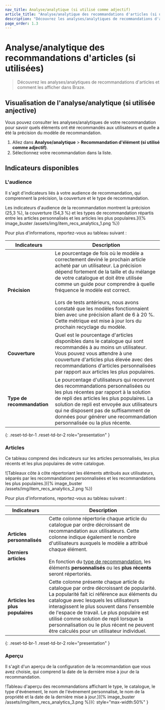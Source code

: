 ```yaml
---
nav_title: Analyse/analytique (si utilisé comme adjectif)
article_title: "Analyse/analytique des recommandations d'articles (si utilisées)"
description: "Découvrez les analyses/analytiques de recommandations d'articles et comment les afficher dans Braze."
page_order: 1.3
---
```


# Analyse/analytique des recommandations d'articles (si utilisées)

> Découvrez les analyses/analytiques de recommandations d'articles et comment les afficher dans Braze.

## Visualisation de l'analyse/analytique (si utilisée anjective)

Vous pouvez consulter les analyses/analytiques de votre recommandation pour savoir quels éléments ont été recommandés aux utilisateurs et quelle a été la précision du modèle de recommandation.

1. Allez dans **Analyse/analytique** > **Recommandation d'élément (si utilisé comme adjectif)**.
2. Sélectionnez votre recommandation dans la liste.

## Indicateurs disponibles

### L'audience

Il s'agit d'indicateurs liés à votre audience de recommandation, qui comprennent la précision, la couverture et le type de recommandation.

Les indicateurs d'audience de la recommandation montrent la précision (25,3 %), la couverture (54,3 %) et les types de recommandation répartis entre les articles personnalisés et les articles les plus populaires.]({% image_buster /assets/img/item_recs_analytics_1.png %})

Pour plus d'informations, reportez-vous au tableau suivant :

| Indicateurs              | Description |
| ------------------- | ---------- |
| **Précision**           | Le pourcentage de fois où le modèle a correctement deviné le prochain article acheté par un utilisateur. La précision dépend fortement de la taille et du mélange de votre catalogue et doit être utilisée comme un guide pour comprendre à quelle fréquence le modèle est correct.<br><br>Lors de tests antérieurs, nous avons constaté que les modèles fonctionnaient bien avec une précision allant de 6 à 20 %. Cette métrique est mise à jour lors du prochain recyclage du modèle.  |
| **Couverture**            | Quel est le pourcentage d'articles disponibles dans le catalogue qui sont recommandés à au moins un utilisateur. Vous pouvez vous attendre à une couverture d'articles plus élevée avec des recommandations d'articles personnalisées par rapport aux articles les plus populaires. |
| **Type de recommandation** | Le pourcentage d'utilisateurs qui recevront des recommandations personnalisées ou les plus récentes par rapport à la solution de repli des articles les plus populaires. La solution de repli est envoyée aux utilisateurs qui ne disposent pas de suffisamment de données pour générer une recommandation personnalisée ou la plus récente. |
{: .reset-td-br-1 .reset-td-br-2 role="presentation" }

### Articles

Ce tableau comprend des indicateurs sur les articles personnalisés, les plus récents et les plus populaires de votre catalogue.

\![Tableaux côte à côte répertoriant les éléments attribués aux utilisateurs, séparés par les recommandations personnalisées et les recommandations les plus populaires.]({% image_buster /assets/img/item_recs_analytics_2.png %})

Pour plus d'informations, reportez-vous au tableau suivant :

| Indicateurs              | Description |
| ------------------- | ---------- |
| **Articles personnalisés**<br><br>**Derniers articles** | Cette colonne répertorie chaque article du catalogue par ordre décroissant de recommandation aux utilisateurs. Cette colonne indique également le nombre d'utilisateurs auxquels le modèle a attribué chaque élément.<br><br>En fonction du [type de recommandation]({{site.baseurl}}/user_guide/brazeai/recommendations/), les éléments **personnalisés** ou les **plus récents** seront répertoriés. |
| **Articles les plus populaires** | Cette colonne présente chaque article du catalogue par ordre décroissant de popularité. La popularité fait ici référence aux éléments du catalogue avec lesquels les utilisateurs interagissent le plus souvent dans l'ensemble de l'espace de travail. Le plus populaire est utilisé comme solution de repli lorsque la personnalisation ou le plus récent ne peuvent être calculés pour un utilisateur individuel. |
{: .reset-td-br-1 .reset-td-br-2 role="presentation" }

### Aperçu

Il s'agit d'un aperçu de la configuration de la recommandation que vous avez choisie, qui comprend la date de la dernière mise à jour de la recommandation.

!Tableau d'aperçu des recommandations affichant le type, le catalogue, le type d'événement, le nom de l'événement personnalisé, le nom de la propriété et la date de la dernière mise à jour.]({% image_buster /assets/img/item_recs_analytics_3.png %}){: style="max-width:50%" }
